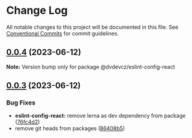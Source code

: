 # Change Log

All notable changes to this project will be documented in this file.
See [Conventional Commits](https://conventionalcommits.org) for commit guidelines.

## [0.0.4](https://github.com/digitalvisioncz/project-linters/compare/@dvdevcz/eslint-config-react@0.0.3...@dvdevcz/eslint-config-react@0.0.4) (2023-06-12)

**Note:** Version bump only for package @dvdevcz/eslint-config-react





## [0.0.3](https://github.com/digitalvisioncz/project-linters/compare/@dvdevcz/eslint-config-react@0.0.2...@dvdevcz/eslint-config-react@0.0.3) (2023-06-12)


### Bug Fixes

* **eslint-config-react:** remove lerna as dev dependency from package ([76fc4d2](https://github.com/digitalvisioncz/project-linters/commit/76fc4d2a1e977f73e3b72f63c29b028c41c5efa3))
* remove git heads from packages ([86408b5](https://github.com/digitalvisioncz/project-linters/commit/86408b5e2a9cc8a56aca6f832792a7ef198a327e))
